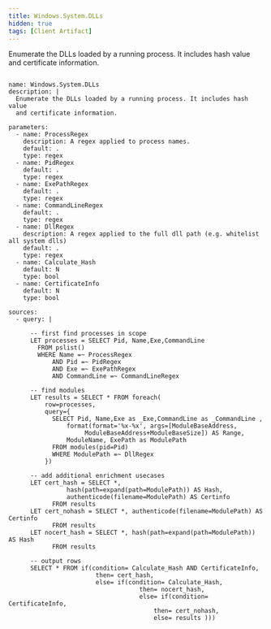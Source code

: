 ```yaml
---
title: Windows.System.DLLs
hidden: true
tags: [Client Artifact]
---
```


Enumerate the DLLs loaded by a running process. It includes hash value
and certificate information.


<pre><code class="language-yaml">
name: Windows.System.DLLs
description: |
  Enumerate the DLLs loaded by a running process. It includes hash value
  and certificate information.

parameters:
  - name: ProcessRegex
    description: A regex applied to process names.
    default: .
    type: regex
  - name: PidRegex
    default: .
    type: regex
  - name: ExePathRegex
    default: .
    type: regex
  - name: CommandLineRegex
    default: .
    type: regex
  - name: DllRegex
    description: A regex applied to the full dll path (e.g. whitelist all system dlls)
    default: .
    type: regex
  - name: Calculate_Hash
    default: N
    type: bool
  - name: CertificateInfo
    default: N
    type: bool

sources:
  - query: |
  
      -- first find processes in scope
      LET processes = SELECT Pid, Name,Exe,CommandLine
        FROM pslist()
        WHERE Name =~ ProcessRegex
            AND Pid =~ PidRegex
            AND Exe =~ ExePathRegex
            AND CommandLine =~ CommandLineRegex

      -- find modules
      LET results = SELECT * FROM foreach(
          row=processes,
          query={
            SELECT Pid, Name,Exe as _Exe,CommandLine as _CommandLine ,
                format(format='%x-%x', args=[ModuleBaseAddress,
                     ModuleBaseAddress+ModuleBaseSize]) AS Range,
                ModuleName, ExePath as ModulePath
            FROM modules(pid=Pid)
            WHERE ModulePath =~ DllRegex
          })
      
      -- add additional enrichment usecases
      LET cert_hash = SELECT *,
                hash(path=expand(path=ModulePath)) AS Hash,
                authenticode(filename=ModulePath) AS Certinfo
            FROM results
      LET cert_nohash = SELECT *, authenticode(filename=ModulePath) AS Certinfo
            FROM results
      LET nocert_hash = SELECT *, hash(path=expand(path=ModulePath)) AS Hash
            FROM results
      
      -- output rows
      SELECT * FROM if(condition= Calculate_Hash AND CertificateInfo,
                        then= cert_hash,
                        else= if(condition= Calculate_Hash,
                                    then= nocert_hash,
                                    else= if(condition= CertificateInfo,
                                        then= cert_nohash,
                                        else= results )))

</code></pre>

